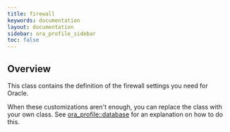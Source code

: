 ```yaml
---
title: firewall
keywords: documentation
layout: documentation
sidebar: ora_profile_sidebar
toc: false
---
```

## Overview

This class contains the definition of the firewall settings you need for Oracle.

When these customizations aren't enough, you can replace the class with your own class. See [ora_profile::database](./database.html) for an explanation on how to do this.






